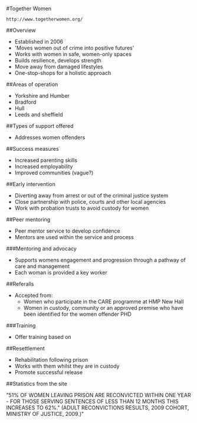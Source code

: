 #Together Women

	http://www.togetherwomen.org/

##Overview

* Established in 2006
* 'Moves women out of crime into positive futures'
* Works with women in safe, women-only spaces
* Builds resilience, develops strength
* Move away from damaged lifestyles
* One-stop-shops for a holistic approach

##Areas of operation

* Yorkshire and Humber
* Bradford
* Hull
* Leeds and sheffield

##Types of support offered

* Addresses women offenders

##Success measures

* Increased parenting skills
* Increased employability
* Improved communities (vague?)

##Early intervention

* Diverting away from arrest or out of the criminal justice system
* Close partnership with police, courts and other local agencies
* Work with probation trusts to avoid custody for women

##Peer mentoring

* Peer mentor service to develop confidence
* Mentors are used within the service and process

###Mentoring and advocacy

* Supports womens engagement and progression through a pathway of care and management
* Each woman is provided a key worker

##Referalls

* Accepted from: 
	* Women who participate in the CARE programme at HMP New Hall
	* Women in custody, community or an approved premise who have been identified for the women offender PHD

###Training

* Offer training based on 

##Resettlement

* Rehabilitation following prison
* Works with them whilst they are in custody
* Promote successful release

##Statistics from the site

"51% OF WOMEN LEAVING PRISON ARE RECONVICTED WITHIN ONE YEAR - FOR THOSE SERVING SENTENCES OF LESS THAN 12 MONTHS THIS INCREASES TO 62%."
(ADULT RECONVICTIONS RESULTS, 2009 COHORT, MINISTRY OF JUSTICE, 2009.)"